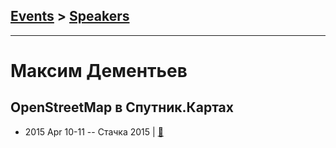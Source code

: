 ## [Events](../README.md) > [Speakers](../speakers.md)
---

# Максим Дементьев

## OpenStreetMap в Спутник.Картах
- 2015 Apr 10-11 -- Стачка 2015  | [:notebook:](https://www.slideshare.net/MaximDementyev/presentation-46900231)  
